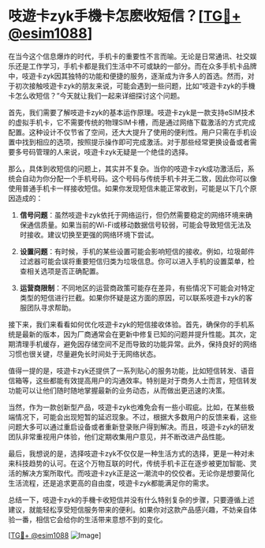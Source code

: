 # 吱遊卡zyk手機卡怎麽收短信？[[TG💪+ @esim1088](https://t.me/s/esim1088)]

在当今这个信息爆炸的时代，手机卡的重要性不言而喻。无论是日常通讯、社交娱乐还是工作学习，手机卡都是我们生活中不可或缺的一部分。而在众多手机卡品牌中，吱遊卡zyk因其独特的功能和便捷的服务，逐渐成为许多人的首选。然而，对于初次接触吱遊卡zyk的朋友来说，可能会遇到一些问题，比如“吱遊卡zyk的手機卡怎么收短信？”今天就让我们一起来详细探讨这个问题。

首先，我们需要了解吱遊卡zyk的基本运作原理。吱遊卡zyk是一款支持eSIM技术的虚拟手机卡，它不需要传统的物理SIM卡槽，而是通过网络下载激活的方式完成配置。这种设计不仅节省了空间，还大大提升了使用的便利性。用户只需在手机设置中找到相应的选项，按照提示操作即可完成激活。对于那些经常更换设备或者需要多号码管理的人来说，吱遊卡zyk无疑是一个绝佳的选择。

那么，具体到收短信的问题上，其实并不复杂。当你的吱遊卡zyk成功激活后，系统会自动为你分配一个手机号码。这个号码与传统手机卡并无二致，因此你可以像使用普通手机卡一样接收短信。如果你发现短信未能正常收到，可能是以下几个原因造成的：

1. **信号问题**：虽然吱遊卡zyk依托于网络运行，但仍然需要稳定的网络环境来确保通信质量。如果当前的Wi-Fi或移动数据信号较弱，可能会导致短信无法及时接收。建议切换至更强的网络环境下尝试。

2. **设置问题**：有时候，手机的某些设置可能会影响短信的接收。例如，垃圾邮件过滤器可能会误将重要短信归类为垃圾信息。你可以进入手机的设置菜单，检查相关选项是否正确配置。

3. **运营商限制**：不同地区的运营商政策可能存在差异，有些情况下可能会对特定类型的短信进行拦截。如果你怀疑是这方面的原因，可以联系吱遊卡zyk的客服团队寻求帮助。

接下来，我们来看看如何优化吱遊卡zyk的短信接收体验。首先，确保你的手机系统是最新的版本，因为厂商通常会在更新中修复已知的问题并提升性能。其次，定期清理手机缓存，避免因存储空间不足而导致的功能异常。此外，保持良好的网络习惯也很关键，尽量避免长时间处于无网络状态。

值得一提的是，吱遊卡zyk还提供了一系列贴心的服务功能，比如短信转发、语音信箱等，这些都能有效提高用户的沟通效率。特别是对于商务人士而言，短信转发功能可以让他们随时随地掌握最新的业务动态，从而做出更迅速的决策。

当然，作为一款创新型产品，吱遊卡zyk也难免会有一些小瑕疵。比如，在某些极端情况下，可能会出现短暂的延迟现象。不过，根据大多数用户的反馈来看，这些问题大多可以通过重启设备或者重新登录账户得到解决。而且，吱遊卡zyk的研发团队非常重视用户体验，他们定期收集用户意见，并不断改进产品性能。

最后，我想说的是，选择吱遊卡zyk不仅仅是一种生活方式的选择，更是一种对未来科技趋势的认可。在这个万物互联的时代，传统手机卡正在逐步被更加智能、灵活的解决方案所取代。而吱遊卡zyk正是这一潮流中的佼佼者。无论你是想要简化生活流程，还是追求更高的自由度，吱遊卡zyk都能满足你的需求。

总结一下，吱遊卡zyk的手機卡收短信并没有什么特别复杂的步骤，只要遵循上述建议，就能轻松享受短信服务带来的便利。如果你对这款产品感兴趣，不妨亲自体验一番，相信它会给你的生活带来意想不到的变化。

[[TG💪+ @esim1088](https://t.me/s/esim1088) ![Image](https://i.postimg.cc/4NQfJmqS/Snipaste-2025-05-13-00-14-12.png)]